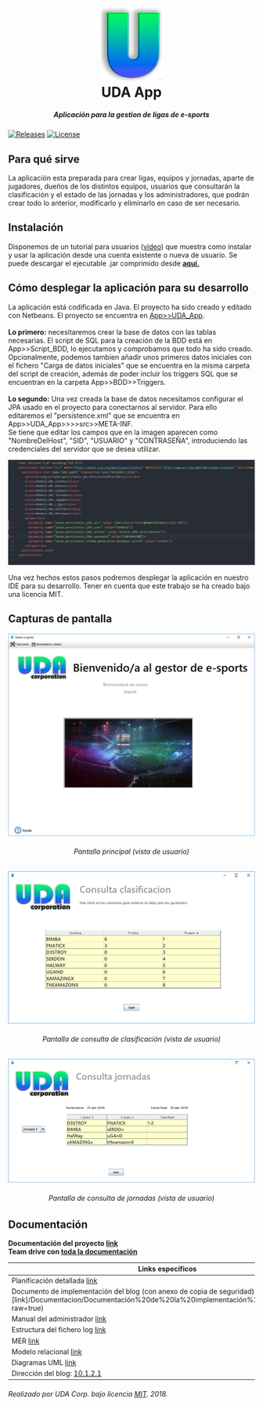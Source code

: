 <h1 align="center">
  <img src="/Documentacion/Media/Icono.png" height="150" width="128" alt="Logo"/>
  <br/>
  UDA App
</h1>
<h5 align="center">Aplicación para la gestion de ligas de e-sports</h5>

[![Releases](https://img.shields.io/github/release/UDA-Corporation/UDA_app.svg)](https://github.com/UDA-Corporation/UDA_app/releases)
[![License](https://img.shields.io/badge/license-MIT-lightgrey.svg?longCache=true&style=flat)](https://github.com/UDA-Corporation/UDA_app/blob/master/LICENSE)

## Para qué sirve
La aplicación esta preparada para crear ligas, equipos y jornadas, aparte de jugadores, dueños de los distintos equipos, usuarios que consultarán la clasificación y el estado de las jornadas y los administradores, que podrán crear todo lo anterior, modificarlo y eliminarlo en caso de ser necesario.

## Instalación
Disponemos de un tutorial para usuarios ([vídeo]()) que muestra como instalar y usar la aplicación desde una cuenta existente o nueva de usuario. Se puede descargar el ejecutable .jar comprimido desde **[aquí.]()**

## Cómo desplegar la aplicación para su desarrollo
La aplicación está codificada en Java. El proyecto ha sido creado y editado con Netbeans. El proyecto se encuentra en [App>>UDA_App](/App/UDA_app).  
<br/>
**Lo primero:** necesitaremos crear la base de datos con las tablas necesarias. El script de SQL para la creación de la BDD está en App>>Script_BDD, lo ejecutamos y comprobamos que todo ha sido creado. Opcionalmente, podemos tambien añadir unos primeros datos iniciales con el fichero "Carga de datos iniciales" que se encuentra en la misma carpeta del script de creación, además de poder incluir los triggers SQL que se encuentran en la carpeta App>>BDD>>Triggers.  
<br/>
**Lo segundo:** Una vez creada la base de datos necesitamos configurar el JPA usado en el proyecto para conectarnos al servidor. Para ello editaremos el "persistence.xml" que se encuentra en App>>UDA_App>>>>src>>META-INF.  
Se tiene que editar los campos que en la imagen aparecen como "NombreDelHost", "SID", "USUARIO" y "CONTRASEÑA", introduciendo las credenciales del servidor que se desea utilizar.  

![Persistence.xml](/Documentacion/Media/Persistence.PNG)

Una vez hechos estos pasos podremos desplegar la aplicación en nuestro IDE para su desarrollo. Tener en cuenta que este trabajo se ha creado bajo una licencia MIT.  

## Capturas de pantalla  
![VPrincipal](/Documentacion/Media/VPrincipal.png)
<h6 align="center">Pantalla principal (vista de usuario)</h6>

![VClasificacion](/Documentacion/Media/VClasificacion.PNG)
<h6 align="center">Pantalla de consulta de clasificación (vista de usuario)</h6>

![VJornadas](/Documentacion/Media/VJornadas.PNG)
<h6 align="center">Pantalla de consulta de jornadas (vista de usuario)</h6>

## Documentación
**Documentación del proyecto [link](/Documentacion)**  
**Team drive con  [toda la documentación](https://docs.google.com/spreadsheets/d/1_2MhafOwp65LQePLwjUlc97uKK25Kxp-BGnyit3nX5c/edit?usp=sharing)**  

| Links específicos |
| ------------- |
| Planificación detallada [link](https://drive.google.com/open?id=1_2MhafOwp65LQePLwjUlc97uKK25Kxp-BGnyit3nX5c) |
| Documento de implementación del blog (con anexo de copia de seguridad) [link]/Documentacion/Documentación%20de%20la%20implementación%20del%20blog.docx?raw=true) |
| Manual del administrador [link](/Documentacion/Manual%20del%20administrador.docx) |
| Estructura del fichero log [link](/Script%20de%20red) |
| MER [link](/Documentacion/MER%20y%20Relacional/MER.pdf) |
| Modelo relacional [link](/Documentacion/MER%20y%20Relacional/Modelo_relacional.pdf) |
| Diagramas UML [link](/Documentacion/Diagramas%20UML) |
| Dirección del blog: [10.1.2.1](https://10.1.2.1) |

###### Realizado por UDA Corp. bajo licencia [MIT](https://github.com/Barraguesh/UDA_app/blob/master/LICENSE). 2018.
